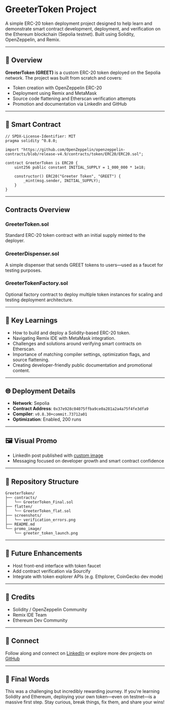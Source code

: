 # GreeterToken Project

A simple ERC-20 token deployment project designed to help learn and demonstrate smart contract development, deployment, and verification on the Ethereum blockchain (Sepolia testnet). Built using Solidity, OpenZeppelin, and Remix.

---

## 🚀 Overview
**GreeterToken (GREET)** is a custom ERC-20 token deployed on the Sepolia network. The project was built from scratch and covers:
- Token creation with OpenZeppelin ERC-20
- Deployment using Remix and MetaMask
- Source code flattening and Etherscan verification attempts
- Promotion and documentation via LinkedIn and GitHub

---

## 🔨 Smart Contract
```solidity
// SPDX-License-Identifier: MIT
pragma solidity ^0.8.0;

import "https://github.com/OpenZeppelin/openzeppelin-contracts/blob/release-v4.9/contracts/token/ERC20/ERC20.sol";

contract GreeterToken is ERC20 {
    uint256 public constant INITIAL_SUPPLY = 1_000_000 * 1e18;

    constructor() ERC20("Greeter Token", "GREET") {
        _mint(msg.sender, INITIAL_SUPPLY);
    }
}
```
---
## Contracts Overview

### GreeterToken.sol
Standard ERC-20 token contract with an initial supply minted to the deployer.

### GreeterDispenser.sol
A simple dispenser that sends GREET tokens to users—used as a faucet for testing purposes.

### GreeterTokenFactory.sol
Optional factory contract to deploy multiple token instances for scaling and testing deployment architecture.

---

## 📌 Key Learnings
- How to build and deploy a Solidity-based ERC-20 token.
- Navigating Remix IDE with MetaMask integration.
- Challenges and solutions around verifying smart contracts on Etherscan.
- Importance of matching compiler settings, optimization flags, and source flattening.
- Creating developer-friendly public documentation and promotional content.

---

## 🌐 Deployment Details
- **Network**: Sepolia
- **Contract Address**: `0x37e928c04075ffba9ce0a281a2a4a75f4fe3dfa9`
- **Compiler**: `v0.8.30+commit.73712a01`
- **Optimization**: Enabled, 200 runs

---

## 🖼 Visual Promo
- LinkedIn post published with [custom image](GREETERTOKEN-IMAGE.png)
- Messaging focused on developer growth and smart contract confidence

---

## 📂 Repository Structure
```
GreeterToken/
├── contracts/
│   └── GreeterToken_Final.sol
├── flatten/
│   └── GreeterToken_flat.sol
├── screenshots/
│   └── verification_errors.png
├── README.md
└── promo_image/
    └── greeter_token_launch.png
```

---

## 🧠 Future Enhancements
- Host front-end interface with token faucet
- Add contract verification via Sourcify
- Integrate with token explorer APIs (e.g. Ethplorer, CoinGecko dev mode)

---

## 🤝 Credits
- Solidity / OpenZeppelin Community
- Remix IDE Team
- Ethereum Dev Community

---

## 📎 Connect
Follow along and connect on [LinkedIn](https://www.linkedin.com/in/albadria/) or explore more dev projects on [GitHub](https://github.com/Gititali)

---

## 🏁 Final Words
This was a challenging but incredibly rewarding journey. If you're learning Solidity and Ethereum, deploying your own token—even on testnet—is a massive first step. Stay curious, break things, fix them, and share your wins!
